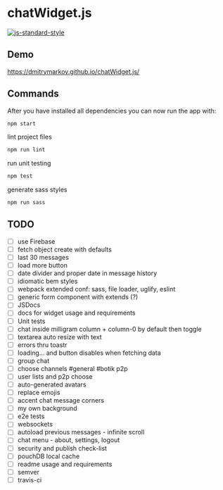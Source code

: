 # chatWidget.js

[![js-standard-style](https://img.shields.io/badge/code%20style-standard-brightgreen.svg)](http://standardjs.com)

## Demo

https://dmitrymarkov.github.io/chatWidget.js/

## Commands

After you have installed all dependencies you can now run the app with:
```bash
npm start
```

lint project files
```bash
npm run lint
```

run unit testing
```bash
npm test
```

generate sass styles
```bash
npm run sass
```

## TODO

- [ ] use Firebase
- [ ] fetch object create with defaults
- [ ] last 30 messages
- [ ] load more button
- [ ] date divider and proper date in message history
- [ ] idiomatic bem styles
- [ ] webpack extended conf: sass, file loader, uglify, eslint
- [ ] generic form component with extends (?)
- [ ] JSDocs
- [ ] docs for widget usage and requirements
- [ ] Unit tests
- [ ] chat inside milligram column + column-0 by default then toggle
- [ ] textarea auto resize with text
- [ ] errors thru toastr
- [ ] loading... and button disables when fetching data
- [ ] group chat
- [ ] choose channels #general #botik p2p
- [ ] user lists and p2p choose
- [ ] auto-generated avatars
- [ ] replace emojis
- [ ] accent chat message corners
- [ ] my own background
- [ ] e2e tests
- [ ] websockets
- [ ] autoload previous messages - infinite scroll
- [ ] chat menu - about, settings, logout
- [ ] security and publish check-list
- [ ] pouchDB local cache
- [ ] readme usage and requirements
- [ ] semver
- [ ] travis-ci
